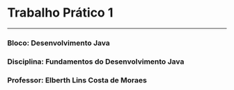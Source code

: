 # Trabalho Prático 1
--------------------------------------------------------------
### Bloco: Desenvolvimento Java
### Disciplina: Fundamentos do Desenvolvimento Java
### Professor: Elberth Lins Costa de Moraes
